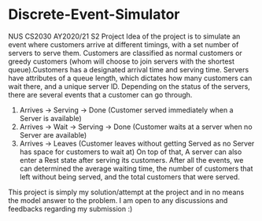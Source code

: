 # Discrete-Event-Simulator
NUS CS2030 AY2020/21 S2 Project
Idea of the project is to simulate an event where customers arrive at different timings, with a set number of servers to serve them.
Customers are classified as normal customers or greedy customers (whom will choose to join servers with the shortest queue).Customers has a designated arrival time and serving time.
Servers have attributes of a queue length, which dictates how many customers can wait there, and a unique server ID. Depending on the status of the servers, there are several events
that a customer can go through.
1. Arrives -> Serving -> Done (Customer served immediately when a Server is available)
2. Arrives -> Wait -> Serving -> Done (Customer waits at a server when no Server are available)
3. Arrives -> Leaves (Customer leaves without getting Served as no Server has space for customers to wait at)
On top of that, A server can also enter a Rest state after serving its customers. After all the events, we can determined the average waiting time, the number of customers that
left without being served, and the total customers that were served.

This project is simply my solution/attempt at the project and in no means the model answer to the problem. I am open to any discussions and feedbacks regarding my submission :)
